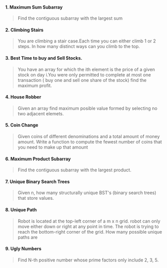#### 1. Maximum Sum Subarray 
>Find the contiguous subarray with the largest sum

#### 2. Climbing Stairs
>You are climbing a stair case.Each time you can either climb 1 or 2 steps. In how many distinct ways can you climb to the top.
#### 3. Best Time to buy and Sell Stocks.
>You have an array for which the ith element is the price of a given stock on day i.You were only permitted to complete at most one transaction ( buy one and sell one share of the stock) find the maximum profit.
#### 4. House Robber 
>Given an array find maximum posible value formed by selecting no two adjacent elemets.
#### 5. Coin Change
>Given coins of different denominations and a total amount of money amount. Write a function to compute the fewest number of coins that you need to make up that amount
#### 6. Maximum Product Subarray
>Find the contiguous subarray with the largest product.
#### 7. Unique Binary Search Trees
>Given n, how many structurally unique BST's (binary search trees) that store values.
#### 8. Unique Path
>Robot is located at the top-left corner of a m x n grid. robot can only move either down or right at any point in time. The robot is trying to reach the bottom-right corner of the grid. How many possible unique paths are
#### 9. Ugly Numbers
>Find N-th positive number whose prime factors only include 2, 3, 5. 






